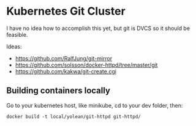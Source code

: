 
# Kubernetes Git Cluster

I have no idea how to accomplish this yet, but git is DVCS so it should be feasible.

Ideas:
 * https://github.com/RalfJung/git-mirror
 * https://github.com/solsson/docker-httpd/tree/master/git
 * https://github.com/kakwa/git-create.cgi

## Building containers locally

Go to your kubernetes host, like minikube, cd to your dev folder, then:
```
docker build -t local/yolean/git-httpd git-httpd/
```
